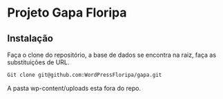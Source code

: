 # Projeto Gapa Floripa


## Instalação

Faça o clone do repositório, a base de dados se encontra na raiz, faça as substituições de URL.

```bash
Git clone git@github.com:WordPressFloripa/gapa.git
```

A pasta wp-content/uploads esta fora do repo.